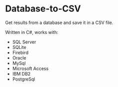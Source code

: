# Database-to-CSV

Get results from a database and save it in a CSV file.

Written in C#, works with:

- SQL Server
- SQLite
- Firebird
- Oracle
- MySql
- Microsoft Access
- IBM DB2
- PostgreSql
